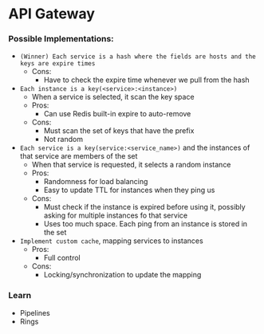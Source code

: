 # API Gateway

### Possible Implementations:
- `(Winner) Each service is a hash where the fields are hosts and the keys are expire times`
	- Cons:
		- Have to check the expire time whenever we pull from the hash
- `Each instance is a key(<service>:<instance>)`
	- When a service is selected, it scan the key space
	- Pros:
		- Can use Redis built-in expire to auto-remove
	- Cons:
		- Must scan the set of keys that have the <service> prefix
		- Not random
- `Each service is a key(service:<service_name>)` and the instances of that service are members of the set
	- When that service is requested, it selects a random instance
	- Pros:
		- Randomness for load balancing
		- Easy to update TTL for instances when they ping us
	- Cons:
		- Must check if the instance is expired before using it, possibly asking for multiple instances fo that service
		- Uses too much space. Each ping from an instance is stored in the set
- `Implement custom cache`, mapping services to instances
	- Pros:
		- Full control
	- Cons:
		- Locking/synchronization to update the mapping

### Learn
- Pipelines
- Rings